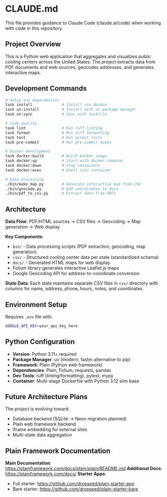 # CLAUDE.md

This file provides guidance to Claude Code (claude.ai/code) when working with code in this repository.

## Project Overview

This is a Python web application that aggregates and visualizes public cooling centers across the United States. The project extracts data from PDF documents and web sources, geocodes addresses, and generates interactive maps.

## Development Commands

```bash
# Setup and dependencies
task install             # Install via devbox
task uv:install          # Install with uv package manager
task uv:sync             # Sync with lockfile

# Code quality
task lint                # Run ruff linting
task format              # Run ruff formatting
task test                # Run pytest tests
task pre-commit          # Run pre-commit hooks

# Docker development
task docker:build        # Build Docker image
task docker:up           # Start with docker-compose
task docker:down         # Stop containers
task docker:exec         # Shell into container

# Data processing
./bin/make_map.py        # Generate interactive map from CSV
./bin/geocode.py         # Add coordinates to data
./bin/pdf_to_csv.py      # Extract data from PDFs
```

## Architecture

**Data Flow**: PDF/HTML sources → CSV files → Geocoding → Map generation → Web display

**Key Components**:

- `bin/` - Data processing scripts (PDF extraction, geocoding, map generation)
- `csv/` - Structured cooling center data per state (standardized schema)
- `docs/` - Generated HTML maps for web display
- Folium library generates interactive Leaflet.js maps
- Google Geocoding API for address-to-coordinate conversion

**State Data**: Each state maintains separate CSV files in `csv/` directory with columns for name, address, phone, hours, notes, and coordinates.

## Environment Setup

Requires `.env` file with:

```bash
GOOGLE_API_KEY=your_api_key_here
```

## Python Configuration

- **Version**: Python 3.11+ required
- **Package Manager**: uv (modern, faster alternative to pip)
- **Framework**: Plain (Python web framework)
- **Dependencies**: Plain, Folium, requests, pandas
- **Dev Tools**: ruff (linting/formatting), pytest, mypy
- **Container**: Multi-stage Dockerfile with Python 3.12 slim base

## Future Architecture Plans

The project is evolving toward:

- Database backend (SQLite → Neon migration planned)
- Plain web framework backend
- Iframe embedding for external sites
- Multi-state data aggregation

## Plain Framework Documentation

**Main Documentation**: https://plainframework.com/docs/plain/plain/README.md
**Additional Docs**: https://plainframework.com/docs/
**Starter Apps**:

- Full starter: <https://github.com/dropseed/plain-starter-app>
- Bare starter: <https://github.com/dropseed/plain-starter-bare>
